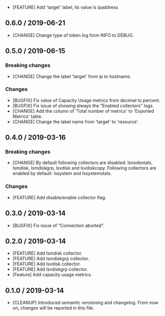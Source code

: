 * [FEATURE] Add 'target' label, its value is ipaddress

## 0.6.0 / 2019-06-21
* [CHANGE] Change type of token log form INFO to DEBUG.
## 0.5.0 / 2019-06-15

### **Breaking changes**

* [CHANGE] Change the label 'target' from ip to hostname.

### Changes

* [BUGFIX] Fix value of Capacity Usage metrics from decimal to percent.
* [BUGFIX] Fix issue of showing always the "Enabled collectors" logs.
* [CHANGE] Add the column of 'Total number of metrics' to 'Exported Metrics' table.
* [CHANGE] Change the label name from 'target' to 'resource'.

## 0.4.0 / 2019-03-16

### **Breaking changes**

* [CHANGE] By default following collectors are disabled: lsnodestats, lsmdisk,
           lsmdiskgrp, lsvdisk and lsvdiskcopy. Following collectors are
           enabled by default: lssystem and lssystemstats.

### Changes

* [FEATURE] Add disable/enable collector flag.

## 0.3.0 / 2019-03-14

* [BUGFIX] Fix issue of "Connection aborted".

## 0.2.0 / 2019-03-14

* [FEATURE] Add lsmdisk collector.
* [FEATURE] Add lsmdiskgrp collector.
* [FEATURE] Add lsvdisk collector.
* [FEATURE] Add lsvdiskgrp collector.
* [Feature] Add capacity usage metrics.

## 0.1.0 / 2019-03-14
* [CLEANUP] Introduced semantic versioning and changelog. From now on,
  changes will be reported in this file.
